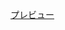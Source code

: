 [プレビュー](http://suzuki-hoge.github.io/markup/01-CSS%E8%A8%AD%E8%A8%88%E3%81%AE%E6%95%99%E7%A7%91%E6%9B%B8/09-list/index.html)
